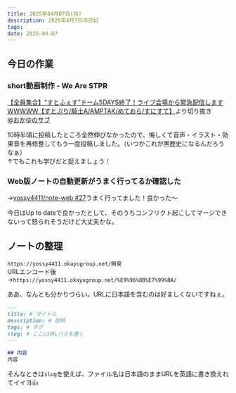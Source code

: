 ```yaml
---
title: 2025年04月07日(月)
description: 2025年4月7日の日記
tags:
date: 2025-04-07
---
```

## 今日の作業
### short動画制作 - We Are STPR
[【全員集合】"すとふぇす"ドーム5DAYS終了！ライブ会場から緊急配信しますWWWWW【すとぷり/騎士A/AMPTAK/めておら/すにすて】](https://www.youtube.com/watch?v=1bKc5XGMIbI&t=1476s)より切り抜き  
@[おかゆのサブ](../favorite/おかゆのサブ.md)

10時半頃に投稿したところ全然伸びなかったので、悔しくて音声・イラスト・効果音を再修整してもう一度投稿しました。（いつかこれが黒歴史になるんだろうなぁ）  
↑でもこれも学びだと捉えましょう！
### Web版ノートの自動更新がうまく行ってるか確認した
→[yossy4411/note-web #27](https://github.com/yossy4411/note-web/actions/runs/14296664797)うまく行ってました！良かった〜

今日はUp to dateで良かったとして、そのうちコンフリクト起こしてマージできないって怒られそうだけど大丈夫かな。

## ノートの整理
`https://yossy4411.okayugroup.net/開発`  
URLエンコード後  
→`https://yossy4411.okayugroup.net/%E9%96%8B%E7%99%BA/`

ああ、なんとも分かりづらい。URLに日本語を含むのは好ましくないですねぇ。
```markdown
---
title: # タイトル
description: # 説明
tags: # タグ
slug: # ここにURLパスを書く
---

## 内容
内容
```

そんなときは`slug`を使えば、ファイル名は日本語のままURLを英語に書き換えれてイイヨ👍️